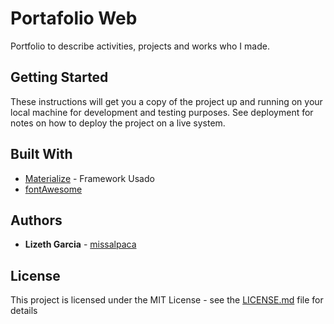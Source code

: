 # Portafolio  Web

Portfolio to describe activities, projects and works who I made.

## Getting Started

These instructions will get you a copy of the project up and running on your local machine for development and testing purposes. See deployment for notes on how to deploy the project on a live system.


## Built With

* [Materialize](http://materializecss.com/) - Framework Usado
* [fontAwesome](http://fontawesome.io/icons/) 


## Authors

* **Lizeth Garcia** - [missalpaca](https://github.com/missalpaca)


## License

This project is licensed under the MIT License - see the [LICENSE.md](LICENSE.md) file for details
